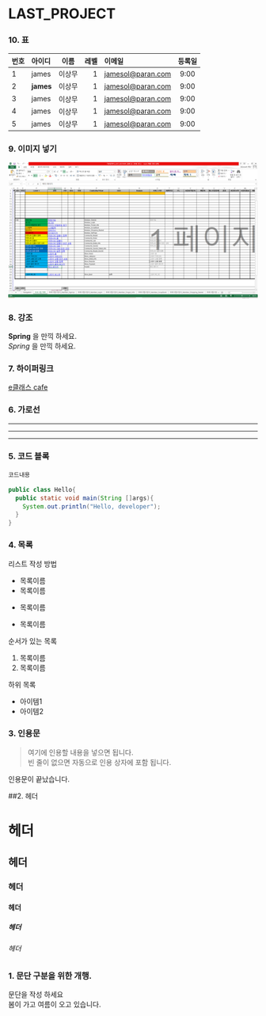 # LAST_PROJECT

### 10. 표
|번호|아이디|이름|레벨|이메일|등록일|
|:-------|:-------|:-------:|-------:|:-------|:-------:|
|1      |james  |이상무  |1| jamesol@paran.com|9:00|
|2      |**james**  |이상무  |1| jamesol@paran.com|9:00|
|3      |james  |이상무  |1| jamesol@paran.com|9:00|
|4      |james  |이상무  |1| jamesol@paran.com|9:00|
|5      |james  |이상무  |1| jamesol@paran.com|9:00|


### 9. 이미지 넣기
![e클래스 cafe](https://github.com/jji307/EX_MARKDOWN/blob/main/%EC%84%A4%EA%B3%84%EC%84%9C.png "e클래스의 cate 입니다.")

### 8. 강조
**Spring** 을 만끽 하세요.  
*Spring* 을 만끽 하세요. 

### 7. 하이퍼링크
[e클래스 cafe](https://cafe.naver.com/kndjang "e클래스의 cate 입니다.")

### 6. 가로선
---
***
---

### 5. 코드 블록
``` 프로그래밍 언어
코드내용
```

```Java
public class Hello{
  public static void main(String []args){
    System.out.println("Hello, developer");
  }
}
```

### 4. 목록
리스트 작성 방법

* 목록이름  
* 목록이름  
- 목록이름  
+ 목록이름  

순서가 있는 목록  
1. 목록이름  
2. 목록이름  

하위 목록

- 아이템1  
- 아이템2  

### 3. 인용문
> 여기에 인용할 내용을 넣으면 됩니다.  
> 빈 줄이 없으면 자동으로 인용 상자에 포함 됩니다.  
> 
인용문이 끝났습니다.

##2. 헤더  
# 헤더  
## 헤더  
### 헤더  
#### 헤더  
##### 헤더  
###### 헤더 

### 1. 문단 구분을 위한 개행.
문단을 작성 하세요  
봄이 가고 여름이 오고 있습니다.
